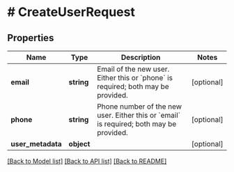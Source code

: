# # CreateUserRequest

## Properties

Name | Type | Description | Notes
------------ | ------------- | ------------- | -------------
**email** | **string** | Email of the new user. Either this or &#x60;phone&#x60; is required; both may be provided. | [optional]
**phone** | **string** | Phone number of the new user. Either this or &#x60;email&#x60; is required; both may be provided. | [optional]
**user_metadata** | **object** |  | [optional]

[[Back to Model list]](../../README.md#models) [[Back to API list]](../../README.md#endpoints) [[Back to README]](../../README.md)
